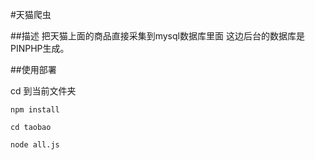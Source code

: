 #天猫爬虫

##描述
把天猫上面的商品直接采集到mysql数据库里面
这边后台的数据库是PINPHP生成。

##使用部署

cd 到当前文件夹
```dos
npm install 

cd taobao  

node all.js
```